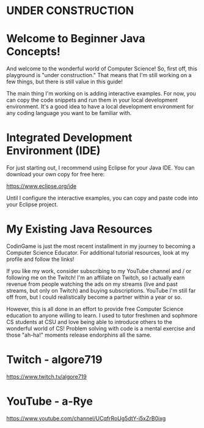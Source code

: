 # UNDER CONSTRUCTION

# Welcome to Beginner Java Concepts!

And welcome to the wonderful world of Computer Science! So, first off, this playground is "under construction." That means that I'm still working on a few 
things, but there is still value in this guide! 

The main thing I'm working on is adding interactive examples. For now, you can copy the code snippets and run them in your local development environment.
It's a good idea to have a local development environment for any coding language you want to be familiar with. 

# Integrated Development Environment (IDE)

For just starting out, I recommend using Eclipse for your Java IDE. You can download your own copy for free here:

https://www.eclipse.org/ide

Until I configure the interactive examples, you can copy and paste code into your Eclipse project. 

# My Existing Java Resources

CodinGame is just the most recent installment in my journey to becoming a Computer Science Educator. For additional tutorial resources, look at my profile and
follow the links!  

If you like my work, consider subscribing to my YouTube channel and / or following me on the Twitch! I'm an affiliate on Twitch, so I actually earn revenue from 
people watching the ads on my streams (live and past streams, but only on Twitch) and buying subscriptions. YouTube I'm still far off from, but I could realistically 
become a partner within a year or so. 

However, this is all done in an effort to provide free Computer Science education to anyone willing to learn. I used to tutor freshmen and sophmore CS students
at CSU and love being able to introduce others to the wonderful world of CS! Problem solving with code is a mental exercise and those "ah-ha!" moments release 
endorphins all the same.  

# Twitch - algore719 
https://www.twitch.tv/algore719

# YouTube - a-Rye
https://www.youtube.com/channel/UCqfrRoUg5dtY-i5xZrB0ixg